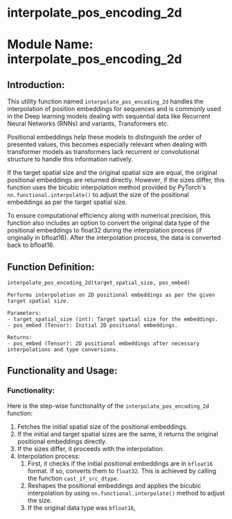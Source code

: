 # interpolate_pos_encoding_2d

# Module Name: interpolate_pos_encoding_2d

## Introduction:

This utility function named `interpolate_pos_encoding_2d` handles the 
interpolation of position embeddings for sequences and is commonly used 
in the Deep learning models dealing with sequential data like Recurrent Neural 
Networks (RNNs) and variants, Transformers etc.

Positional embeddings help these models to distinguish the order of presented 
values, this becomes especially relevant when dealing with transformer models 
as transformers lack recurrent or convolutional structure to handle this 
information natively.

If the target spatial size and the original spatial size are equal, the 
original positional embeddings are returned directly. However, if the sizes differ, 
this function uses the bicubic interpolation method provided by PyTorch's 
`nn.functional.interpolate()` to adjust the size of the positional embeddings as per 
the target spatial size. 

To ensure computational efficiency along with numerical precision, this function 
also includes an option to convert the original data type of the positional 
embeddings to float32 during the interpolation process (if originally in 
bfloat16). After the interpolation process, the data is converted back to bfloat16.


## Function Definition:

`interpolate_pos_encoding_2d(target_spatial_size, pos_embed)`

```
Performs interpolation on 2D positional embeddings as per the given target spatial size.

Parameters:
- target_spatial_size (int): Target spatial size for the embeddings.
- pos_embed (Tensor): Initial 2D positional embeddings.

Returns:
- pos_embed (Tensor): 2D positional embeddings after necessary interpolations and type conversions.
```

## Functionality and Usage:

### Functionality:

Here is the step-wise functionality of the `interpolate_pos_encoding_2d` function:

1. Fetches the initial spatial size of the positional embeddings.
2. If the initial and target spatial sizes are the same, it returns the original positional embeddings directly.
3. If the sizes differ, it proceeds with the interpolation.
4. Interpolation process:
    1. First, it checks if the initial positional embeddings are in `bfloat16` format. If so, converts them to `float32`. This is achieved by calling the function `cast_if_src_dtype`.
    2. Reshapes the positional embeddings and applies the bicubic interpolation by using `nn.functional.interpolate()` method to adjust the size.
    3. If the original data type was `bfloat16`,
